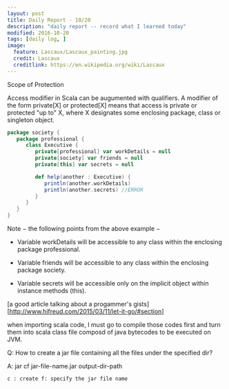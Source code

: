 ```yaml
---
layout: post
title: Daily Report - 10/20
description: "daily report -- record what I learned today"
modified: 2016-10-20
tags: [daily log, ]
image:
  feature: Lascaux/Lascaux_painting.jpg
  credit: Lascaux
  creditlink: https://en.wikipedia.org/wiki/Lascaux  
---
```


Scope of Protection

Access modifier in Scala can be augumented with qualifiers. A modifier of the form private[X] or protected[X] means that access is private or protected "up to" X, where X designates some enclosing package, class or singleton object.

```scala
package society {
   package professional {
      class Executive {
         private[professional] var workDetails = null
         private[society] var friends = null
         private[this] var secrets = null

         def help(another : Executive) {
            println(another.workDetails)
            println(another.secrets) //ERROR
         }
      }
   }
}

```

Note − the following points from the above example −

- Variable workDetails will be accessible to any class within the enclosing package professional.

- Variable friends will be accessible to any class within the enclosing package society.

- Variable secrets will be accessible only on the implicit object within instance methods (this).



[a good article talking about a progammer's gists][http://www.hifreud.com/2015/03/11/let-it-go/#section]

when importing scala code, I must go to compile those codes first and turn them into scala class file composd of java bytecodes to be executed on JVM.

Q: How to create a jar file containing all the files under the specified dir?

A: jar cf jar-file-name.jar output-dir-path

	c : create f: specify the jar file name
